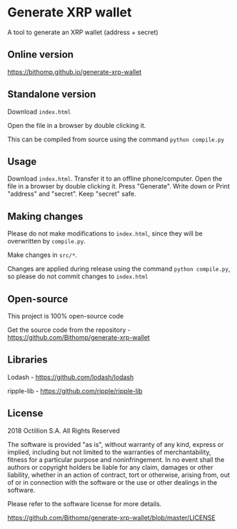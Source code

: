 # Generate XRP wallet

A tool to generate an XRP wallet (address + secret)

## Online version

https://bithomp.github.io/generate-xrp-wallet

## Standalone version

Download `index.html`

Open the file in a browser by double clicking it.

This can be compiled from source using the command `python compile.py`

## Usage

Download `index.html`.
Transfer it to an offline phone/computer.
Open the file in a browser by double clicking it.
Press "Generate".
Write down or Print "address" and "secret".
Keep "secret" safe.

## Making changes

Please do not make modifications to `index.html`, since they will
be overwritten by `compile.py`.

Make changes in `src/*`.

Changes are applied during release using the command `python compile.py`, so
please do not commit changes to `index.html`

## Open-source

This project is 100% open-source code

Get the source code from the repository - https://github.com/Bithomp/generate-xrp-wallet

## Libraries

Lodash - https://github.com/lodash/lodash

ripple-lib  - https://github.com/ripple/ripple-lib

## License

2018 Octillion S.A. All Rights Reserved

The software is provided "as is", without warranty of any kind, express or implied, including but not limited to the warranties of merchantability, fitness for a particular purpose and noninfringement. In no event shall the authors or copyright holders be liable for any claim, damages or other liability, whether in an action of contract, tort or otherwise, arising from, out of or in connection with the software or the use or other dealings in the software.

Please refer to the software license for more details.

https://github.com/Bithomp/generate-xrp-wallet/blob/master/LICENSE
